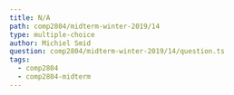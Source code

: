 ```yaml
---
title: N/A
path: comp2804/midterm-winter-2019/14
type: multiple-choice
author: Michiel Smid
question: comp2804/midterm-winter-2019/14/question.ts
tags:
  - comp2804
  - comp2804-midterm
---
```

